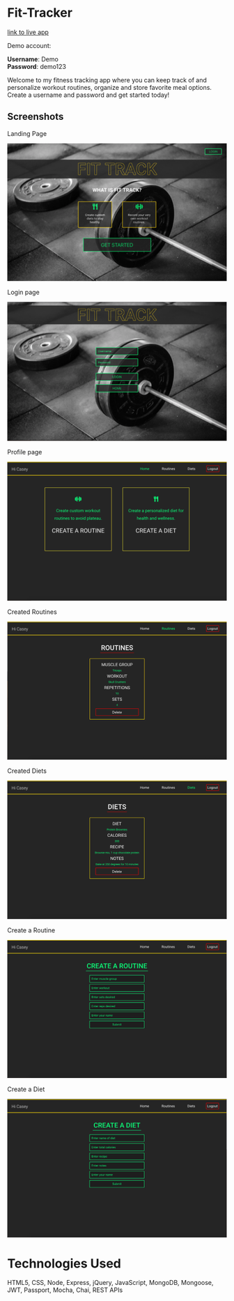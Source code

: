 # Fit-Tracker

[link to live app](https://polar-beyond-41706.herokuapp.com/index.html)

<p>Demo account:</p>

**Username**: Demo
</br>
**Password**: demo123


Welcome to my fitness tracking app where you can keep track of and personalize workout routines, organize and store favorite meal options.  Create a username and password and get started today!

<h2>Screenshots</h2>

<p>Landing Page</p>

![](images/Screenshot1.png)

<p>Login page</p>

![](images/ScreenshotLogin.png)

<p>Profile page</p>

![](images/ScreenshotProfile.png)

<p>Created Routines</p>

![](images/ScreenshotRoutines.png)

<p>Created Diets</p>

![](images/ScreenshotDiets.png)

<p>Create a Routine</p>

![](images/ScreenshotCreateRoutines.png)

<p>Create a Diet</p>

![](images/ScreenshotCreateDiet.png)

# Technologies Used
HTML5, CSS, Node, Express, jQuery, JavaScript, MongoDB, Mongoose, JWT, Passport, Mocha, Chai, REST APIs

